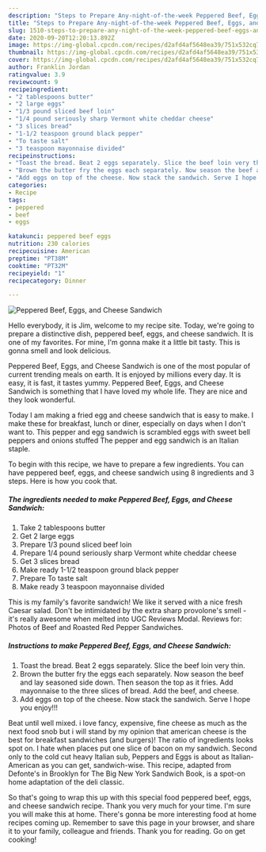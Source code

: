 ```yaml
---
description: "Steps to Prepare Any-night-of-the-week Peppered Beef, Eggs, and Cheese Sandwich"
title: "Steps to Prepare Any-night-of-the-week Peppered Beef, Eggs, and Cheese Sandwich"
slug: 1510-steps-to-prepare-any-night-of-the-week-peppered-beef-eggs-and-cheese-sandwich
date: 2020-09-20T12:20:13.892Z
image: https://img-global.cpcdn.com/recipes/d2afd4af5648ea39/751x532cq70/peppered-beef-eggs-and-cheese-sandwich-recipe-main-photo.jpg
thumbnail: https://img-global.cpcdn.com/recipes/d2afd4af5648ea39/751x532cq70/peppered-beef-eggs-and-cheese-sandwich-recipe-main-photo.jpg
cover: https://img-global.cpcdn.com/recipes/d2afd4af5648ea39/751x532cq70/peppered-beef-eggs-and-cheese-sandwich-recipe-main-photo.jpg
author: Franklin Jordan
ratingvalue: 3.9
reviewcount: 9
recipeingredient:
- "2 tablespoons butter"
- "2 large eggs"
- "1/3 pound sliced beef loin"
- "1/4 pound seriously sharp Vermont white cheddar cheese"
- "3 slices bread"
- "1-1/2 teaspoon ground black pepper"
- "To taste salt"
- "3 teaspoon mayonnaise divided"
recipeinstructions:
- "Toast the bread. Beat 2 eggs separately. Slice the beef loin very thin."
- "Brown the butter fry the eggs each separately. Now season the beef and lay seasoned side down. Then season the top as it fries. Add mayonnaise to the three slices of bread. Add the beef, and cheese."
- "Add eggs on top of the cheese. Now stack the sandwich. Serve I hope you enjoy!!!"
categories:
- Recipe
tags:
- peppered
- beef
- eggs

katakunci: peppered beef eggs 
nutrition: 230 calories
recipecuisine: American
preptime: "PT38M"
cooktime: "PT32M"
recipeyield: "1"
recipecategory: Dinner

---
```



![Peppered Beef, Eggs, and Cheese Sandwich](https://img-global.cpcdn.com/recipes/d2afd4af5648ea39/751x532cq70/peppered-beef-eggs-and-cheese-sandwich-recipe-main-photo.jpg)

Hello everybody, it is Jim, welcome to my recipe site. Today, we're going to prepare a distinctive dish, peppered beef, eggs, and cheese sandwich. It is one of my favorites. For mine, I'm gonna make it a little bit tasty. This is gonna smell and look delicious.

Peppered Beef, Eggs, and Cheese Sandwich is one of the most popular of current trending meals on earth. It is enjoyed by millions every day. It is easy, it is fast, it tastes yummy. Peppered Beef, Eggs, and Cheese Sandwich is something that I have loved my whole life. They are nice and they look wonderful.

Today I am making a fried egg and cheese sandwich that is easy to make. I make these for breakfast, lunch or diner, especially on days when I don&#39;t want to. This pepper and egg sandwich is scrambled eggs with sweet bell peppers and onions stuffed The pepper and egg sandwich is an Italian staple.


To begin with this recipe, we have to prepare a few ingredients. You can have peppered beef, eggs, and cheese sandwich using 8 ingredients and 3 steps. Here is how you cook that.

<!--inarticleads1-->

##### The ingredients needed to make Peppered Beef, Eggs, and Cheese Sandwich:

1. Take 2 tablespoons butter
1. Get 2 large eggs
1. Prepare 1/3 pound sliced beef loin
1. Prepare 1/4 pound seriously sharp Vermont white cheddar cheese
1. Get 3 slices bread
1. Make ready 1-1/2 teaspoon ground black pepper
1. Prepare To taste salt
1. Make ready 3 teaspoon mayonnaise divided


This is my family&#39;s favorite sandwich! We like it served with a nice fresh Caesar salad. Don&#39;t be intimidated by the extra sharp provolone&#39;s smell - it&#39;s really awesome when melted into UGC Reviews Modal. Reviews for: Photos of Beef and Roasted Red Pepper Sandwiches. 

<!--inarticleads2-->

##### Instructions to make Peppered Beef, Eggs, and Cheese Sandwich:

1. Toast the bread. Beat 2 eggs separately. Slice the beef loin very thin.
1. Brown the butter fry the eggs each separately. Now season the beef and lay seasoned side down. Then season the top as it fries. Add mayonnaise to the three slices of bread. Add the beef, and cheese.
1. Add eggs on top of the cheese. Now stack the sandwich. Serve I hope you enjoy!!!


Beat until well mixed. i love fancy, expensive, fine cheese as much as the next food snob but i will stand by my opinion that american cheese is the best for breakfast sandwiches (and burgers)! The ratio of ingredients looks spot on. I hate when places put one slice of bacon on my sandwich. Second only to the cold cut heavy Italian sub, Peppers and Eggs is about as Italian-American as you can get, sandwich-wise. This recipe, adapted from Defonte&#39;s in Brooklyn for The Big New York Sandwich Book, is a spot-on home adaptation of the deli classic. 

So that's going to wrap this up with this special food peppered beef, eggs, and cheese sandwich recipe. Thank you very much for your time. I'm sure you will make this at home. There's gonna be more interesting food at home recipes coming up. Remember to save this page in your browser, and share it to your family, colleague and friends. Thank you for reading. Go on get cooking!
